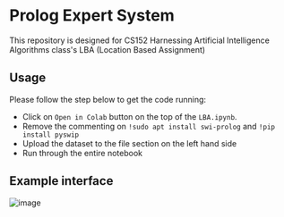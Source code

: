 # Prolog Expert System

This repository is designed for CS152 Harnessing Artificial Intelligence Algorithms class's LBA (Location Based Assignment)

## Usage
Please follow the step below to get the code running:
* Click on `Open in Colab` button on the top of the `LBA.ipynb`.
* Remove the commenting on `!sudo apt install swi-prolog` and `!pip install pyswip`
* Upload the dataset to the file section on the left hand side
* Run through the entire notebook

## Example interface
![image](https://user-images.githubusercontent.com/30107576/71310847-447c4a80-2419-11ea-94e0-96c277645cd6.png)
